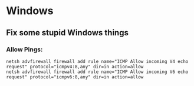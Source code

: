 # Windows

## Fix some stupid Windows things

### Allow Pings:

```
netsh advfirewall firewall add rule name="ICMP Allow incoming V4 echo request" protocol="icmpv4:8,any" dir=in action=allow
netsh advfirewall firewall add rule name="ICMP Allow incoming V6 echo request" protocol="icmpv6:8,any" dir=in action=allow
```
